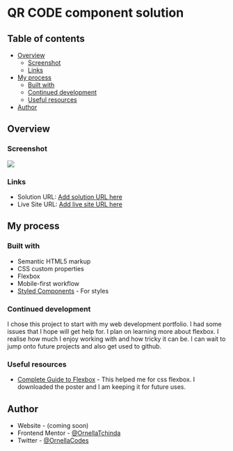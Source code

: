 
# QR CODE component solution


## Table of contents

- [Overview](#overview)
  - [Screenshot](#screenshot)
  - [Links](#links)
- [My process](#my-process)
  - [Built with](#built-with)
  - [Continued development](#continued-development)
  - [Useful resources](#useful-resources)
- [Author](#author)




## Overview

### Screenshot

![](WebCapture_qr_Code.jpeg)



### Links

- Solution URL: [Add solution URL here](https://your-solution-url.com)
- Live Site URL: [Add live site URL here](https://your-live-site-url.com)

## My process

### Built with

- Semantic HTML5 markup
- CSS custom properties
- Flexbox
- Mobile-first workflow
- [Styled Components](https://styled-components.com/) - For styles




### Continued development

I chose this project to start with my web development portfolio. I had some issues that I hope will get help for. I plan on learning more about flexbox. I realise how much I enjoy working with and how tricky it can be. I can wait to jump onto future projects and also get used to github.

### Useful resources

- [Complete Guide to Flexbox](https://css-tricks.com/snippets/css/a-guide-to-flexbox/) - This helped me for css flexbox. I downloaded the poster and I am keeping it for future uses.



## Author

- Website - (coming soon)
- Frontend Mentor - [@OrnellaTchinda](https://www.frontendmentor.io/profile/OrnellaTchinda)
- Twitter - [@OrnellaCodes](https://www.twitter.com/OrnellaCodes)
